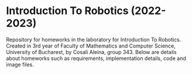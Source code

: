 # Introduction To Robotics (2022-2023)

Repository for homeworks in the laboratory for Introduction To Robotics. 
Created in 3rd year of Faculty of Mathematics and Computer Science, University of Bucharest, by Cosali Aleina, group 343.
Below are details about homeworks such as requirements, implementation details, code and image files.
